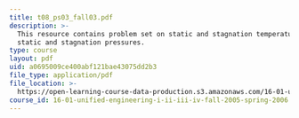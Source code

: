 ```yaml
---
title: t08_ps03_fall03.pdf
description: >-
  This resource contains problem set on static and stagnation temperatures, and
  static and stagnation pressures.
type: course
layout: pdf
uid: a0695009ce400abf121bae43075dd2b3
file_type: application/pdf
file_location: >-
  https://open-learning-course-data-production.s3.amazonaws.com/16-01-unified-engineering-i-ii-iii-iv-fall-2005-spring-2006/a0695009ce400abf121bae43075dd2b3_t08_ps03_fall03.pdf
course_id: 16-01-unified-engineering-i-ii-iii-iv-fall-2005-spring-2006
---
```

